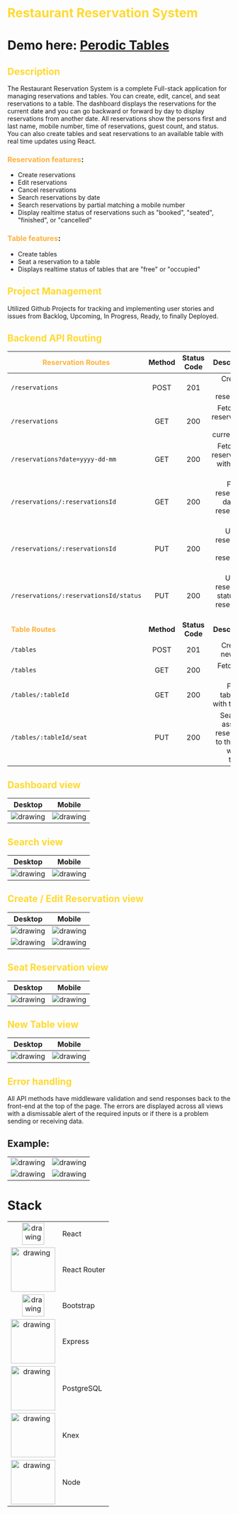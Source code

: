 # <span style="color:#ffd92f">Restaurant Reservation System</span>

# Demo here: [Perodic Tables](https://jv-restaurant-client.herokuapp.com/dashboard)

## <span style="color:#ffd92f">Description</span>

The Restaurant Reservation System is a complete Full-stack application for managing reservations and tables. You can create, edit, cancel, and seat reservations to a table. The dashboard displays the reservations for the current date and you can go backward or forward by day to display reservations from another date. All reservations show the persons first and last name, mobile number, time of reservations, guest count, and status. You can also create tables and seat reservations to an available table with real time updates using React.

### <span style="color:#ffb13b">**Reservation** features</span>:

- Create reservations
- Edit reservations
- Cancel reservations
- Search reservations by date
- Search reservations by partial matching a mobile number
- Display realtime status of reservations such as "booked", "seated", "finished", or "cancelled"

### <span style="color:#ffb13b">**Table** features</span>:

- Create tables
- Seat a reservation to a table
- Displays realtime status of tables that are "free" or "occupied"

## <span style="color:#ffd92f">Project Management</span>

Utilized Github Projects for tracking and implementing user stories and issues from Backlog, Upcoming, In Progress, Ready, to finally Deployed.

## <span style="color:#ffd92f">Backend API Routing</span>

| <span style="color:#ffb13b">Reservation Routes</span> |   Method   |   Status Code   |                                                    Description |
| ----------------------------------------------------- | :--------: | :-------------: | -------------------------------------------------------------: |
| `/reservations`                                       |    POST    |       201       |                                      Creates a new reservation |
| `/reservations`                                       |    GET     |       200       |                   Fetches all reservations by the current date |
| `/reservations?date=yyyy-dd-mm`                       |    GET     |       200       |                     Fetches all reservations with a date query |
| `/reservations/:reservationsId`                       |    GET     |       200       |                   Fetches reservation data with reservation id |
| `/reservations/:reservationsId`                       |    PUT     |       200       |                        Updates reservation with reservation id |
| `/reservations/:reservationsId/status`                |    PUT     |       200       |                 Updates reservation status with reservation id |
| <span style="color:#ffb13b">**Table Routes**</span>   | **Method** | **Status Code** |                                                **Description** |
| `/tables`                                             |    POST    |       201       |                                            Creates a new table |
| `/tables`                                             |    GET     |       200       |                                             Fetches all tables |
| `/tables/:tableId`                                    |    GET     |       200       |                               Fetches table data with table id |
| `/tables/:tableId/seat`                               |    PUT     |       200       | Seats and assigns a reservation to the table with the table id |

## <span style="color:#ffd92f">Dashboard view</span>

|                                                                                    Desktop                                                                                     |                                                                                      Mobile                                                                                       |
| :----------------------------------------------------------------------------------------------------------------------------------------------------------------------------: | :-------------------------------------------------------------------------------------------------------------------------------------------------------------------------------: |
| <img src="https://raw.githubusercontent.com/JosephThomasVasquez/starter-restaurant-reservation/main/front-end/src/images/screenshots/desktop/dashboard-HD.jpg" alt="drawing"/> | <img src="https://raw.githubusercontent.com/JosephThomasVasquez/starter-restaurant-reservation/main/front-end/src/images/screenshots/mobile/dashboard-mobile.jpg" alt="drawing"/> |

## <span style="color:#ffd92f">Search view</span>

|                                                                                   Desktop                                                                                   |                                                                                     Mobile                                                                                     |
| :-------------------------------------------------------------------------------------------------------------------------------------------------------------------------: | :----------------------------------------------------------------------------------------------------------------------------------------------------------------------------: |
| <img src="https://raw.githubusercontent.com/JosephThomasVasquez/starter-restaurant-reservation/main/front-end/src/images/screenshots/desktop/search-HD.jpg" alt="drawing"/> | <img src="https://raw.githubusercontent.com/JosephThomasVasquez/starter-restaurant-reservation/main/front-end/src/images/screenshots/mobile/search-mobile.jpg" alt="drawing"/> |

## <span style="color:#ffd92f">Create / Edit Reservation view</span>

|                                                                                         Desktop                                                                                         |                                                                                           Mobile                                                                                           |
| :-------------------------------------------------------------------------------------------------------------------------------------------------------------------------------------: | :----------------------------------------------------------------------------------------------------------------------------------------------------------------------------------------: |
| <img src="https://raw.githubusercontent.com/JosephThomasVasquez/starter-restaurant-reservation/main/front-end/src/images/screenshots/desktop/create-reservation-HD.jpg" alt="drawing"/> | <img src="https://raw.githubusercontent.com/JosephThomasVasquez/starter-restaurant-reservation/main/front-end/src/images/screenshots/mobile/create-reservation-mobile.jpg" alt="drawing"/> |
|  <img src="https://raw.githubusercontent.com/JosephThomasVasquez/starter-restaurant-reservation/main/front-end/src/images/screenshots/desktop/edit-reservation-HD.jpg" alt="drawing"/>  |  <img src="https://raw.githubusercontent.com/JosephThomasVasquez/starter-restaurant-reservation/main/front-end/src/images/screenshots/mobile/edit-reservation-mobile.jpg" alt="drawing"/>  |

## <span style="color:#ffd92f">Seat Reservation view</span>

|                                                                                        Desktop                                                                                        |                                                                                          Mobile                                                                                          |
| :-----------------------------------------------------------------------------------------------------------------------------------------------------------------------------------: | :--------------------------------------------------------------------------------------------------------------------------------------------------------------------------------------: |
| <img src="https://raw.githubusercontent.com/JosephThomasVasquez/starter-restaurant-reservation/main/front-end/src/images/screenshots/desktop/seat-reservation-HD.jpg" alt="drawing"/> | <img src="https://raw.githubusercontent.com/JosephThomasVasquez/starter-restaurant-reservation/main/front-end/src/images/screenshots/mobile/seat-reservation-mobile.jpg" alt="drawing"/> |

## <span style="color:#ffd92f">New Table view</span>

|                                                                                      Desktop                                                                                      |                                                                                        Mobile                                                                                        |
| :-------------------------------------------------------------------------------------------------------------------------------------------------------------------------------: | :----------------------------------------------------------------------------------------------------------------------------------------------------------------------------------: |
| <img src="https://raw.githubusercontent.com/JosephThomasVasquez/starter-restaurant-reservation/main/front-end/src/images/screenshots/desktop/create-table-HD.jpg" alt="drawing"/> | <img src="https://raw.githubusercontent.com/JosephThomasVasquez/starter-restaurant-reservation/main/front-end/src/images/screenshots/mobile/create-table-mobile.jpg" alt="drawing"/> |

## <span style="color:#ffd92f">Error handling</span>

All API methods have middleware validation and send responses back to the front-end at the top of the page. The errors are displayed across all views with a dismissable alert of the required inputs or if there is a problem sending or receiving data.

## Example:

|                                                                                                                                                                                                   |                                                                                                                                                                                                 |
| :-----------------------------------------------------------------------------------------------------------------------------------------------------------------------------------------------: | :---------------------------------------------------------------------------------------------------------------------------------------------------------------------------------------------: |
|     <img src="https://raw.githubusercontent.com/JosephThomasVasquez/starter-restaurant-reservation/main/front-end/src/images/screenshots/error-display/dashboard-error.jpg" alt="drawing" />      |   <img src="https://raw.githubusercontent.com/JosephThomasVasquez/starter-restaurant-reservation/main/front-end/src/images/screenshots/error-display/create-table-error.jpg" alt="drawing" />   |
| <img src="https://raw.githubusercontent.com/JosephThomasVasquez/starter-restaurant-reservation/main/front-end/src/images/screenshots/error-display/create-reservation-error.jpg" alt="drawing" /> | <img src="https://raw.githubusercontent.com/JosephThomasVasquez/starter-restaurant-reservation/main/front-end/src/images/screenshots/error-display/seat-reservation-error.jpg" alt="drawing" /> |

# Stack

|                                                                                                                                                                                   |              |
| :-------------------------------------------------------------------------------------------------------------------------------------------------------------------------------: | ------------ |
|     <img src="https://raw.githubusercontent.com/JosephThomasVasquez/starter-restaurant-reservation/main/front-end/src/images/logos/react-logo.png" alt="drawing" width="50"/>     | React        |
| <img src="https://raw.githubusercontent.com/JosephThomasVasquez/starter-restaurant-reservation/main/front-end/src/images/logos/react-router-logo.png" alt="drawing" width="100"/> | React Router |
|  <img src="https://raw.githubusercontent.com/JosephThomasVasquez/starter-restaurant-reservation/main/front-end/src/images/logos/bootstrap-4-logo.png" alt="drawing" width="50"/>  | Bootstrap    |
|   <img src="https://raw.githubusercontent.com/JosephThomasVasquez/starter-restaurant-reservation/main/front-end/src/images/logos/express-logo.png" alt="drawing" width="100"/>    | Express      |
|  <img src="https://raw.githubusercontent.com/JosephThomasVasquez/starter-restaurant-reservation/main/front-end/src/images/logos/postgreSQL-logo.png" alt="drawing" width="100"/>  | PostgreSQL   |
|       <img src="https://raw.githubusercontent.com/JosephThomasVasquez/starter-restaurant-reservation/main/front-end/src/images/logos/knex.png" alt="drawing" width="100"/>        | Knex         |
|    <img src="https://raw.githubusercontent.com/JosephThomasVasquez/starter-restaurant-reservation/main/front-end/src/images/logos/nodejs-logo.png" alt="drawing" width="100"/>    | Node         |
